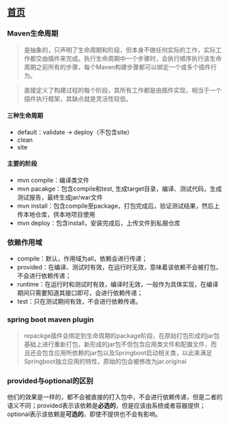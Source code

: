 ## [首页](/blog/)

### Maven生命周期

> 是抽象的，只声明了生命周期和阶段，但本身不做任何实际的工作，实际工作都交由插件来完成。执行生命周期中一个步骤时，会执行顺序执行该生命周期之前所有的步骤，每个Maven构建步骤都可以绑定一个或多个插件行为。

> 直接定义了构建过程的每个阶段，其所有工作都是由插件实现，相当于一个插件执行框架，其缺点就是灵活性较低。

#### 三种生命周期

- default：validate -> deploy（不包含site）
- clean
- site

#### 主要的阶段

- mvn compile：编译类文件
- mvn pacakge：包含compile和test, 生成target目录，编译、测试代码，生成测试报告，最终生成jar/war文件
- mvn install：包含compile至package，打包完成后，验证测试结果，然后上传本地仓库，供本地项目使用
- mvn deploy：包含install，安装完成后，上传文件到私服仓库

### 依赖作用域

- compile：默认，作用域为all，依赖会进行传递；
- provided：在编译、测试时有效，在运行时无效，意味着该依赖不会被打包，不会进行依赖传递；
- runtime：在运行时和测试时有效，编译时无效，一般作为具体实现，在编译期间只需要知道其接口即可，会进行依赖传递；
- test：只在测试期间有效，不会进行依赖传递。

### spring boot maven plugin

> repackge插件会绑定到生命周期的package阶段，在原始打包形成的jar包基础上进行重新打包，新形成的jar包不但包含应用类文件和配置文件，而且还会包含应用所依赖的jar包以及Springboot启动相关类，以此来满足Springboot独立应用的特性，原始的包会被修改为jar.original

### provided与optional的区别

他们的效果是一样的，都不会被直接的打入包中，不会进行依赖传递，但是二者的语义不同；provided表示该依赖是**必选的**，但是应该由系统或者容器提供；optional表示该依赖是**可选的**，即使不提供也不会有影响。